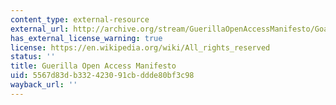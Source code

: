 ```yaml
---
content_type: external-resource
external_url: http://archive.org/stream/GuerillaOpenAccessManifesto/Goamjuly2008_djvu.txt
has_external_license_warning: true
license: https://en.wikipedia.org/wiki/All_rights_reserved
status: ''
title: Guerilla Open Access Manifesto
uid: 5567d83d-b332-4230-91cb-ddde80bf3c98
wayback_url: ''
---
```

